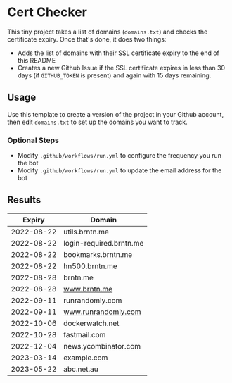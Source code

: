 # Cert Checker

This tiny project takes a list of domains (`domains.txt`) and checks the certificate expiry. Once that's done, it does two things:

- Adds the list of domains with their SSL certificate expiry to the end of this README
- Creates a new Github Issue if the SSL certificate expires in less than 30 days (if `GITHUB_TOKEN` is present) and again with 15 days remaining.


## Usage

Use this template to create a version of the project in your Github account, then edit `domains.txt` to set up the domains you want to track.


### Optional Steps

- Modify `.github/workflows/run.yml` to configure the frequency you run the bot
- Modify `.github/workflows/run.yml` to update the email address for the bot

## Results

| Expiry    | Domain   |
|-----------|----------|
| 2022-08-22 | utils.brntn.me |
| 2022-08-22 | login-required.brntn.me |
| 2022-08-22 | bookmarks.brntn.me |
| 2022-08-22 | hn500.brntn.me |
| 2022-08-28 | brntn.me |
| 2022-08-28 | www.brntn.me |
| 2022-09-11 | runrandomly.com |
| 2022-09-11 | www.runrandomly.com |
| 2022-10-06 | dockerwatch.net |
| 2022-10-28 | fastmail.com |
| 2022-12-04 | news.ycombinator.com |
| 2023-03-14 | example.com |
| 2023-05-22 | abc.net.au |
